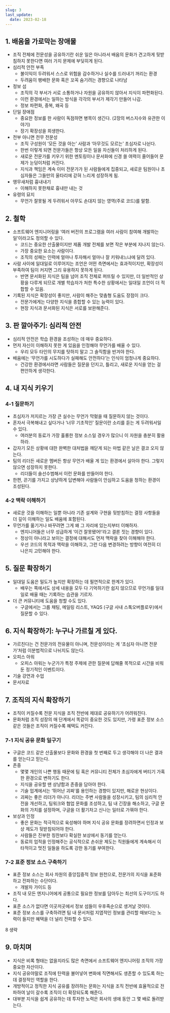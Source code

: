 ```yaml
---
slug: 3
last_update:
  date: 2023-02-18
---
```


## 1. 배움을 가로막는 장애물

- 조직 전체에 전문성을 공유하기란 쉬운 일은 아니라서 배움의 문화가 견고하게 뒷받침하지 못한다면 여러 가지 문제에 부딪히게 된다.
- 심리적 안전 부족
  - 불이익이 두려워서 스스로 위험을 감수하거나 실수를 드러내기 꺼리는 환경
  - 두려움이 팽배한 문화 혹은 꼬꼭 숨기려는 경향으로 나타남
- 정보 섬
  - 조직의 각 부서가 서로 소통하거나 자원을 공유하지 않아서 지식이 파편화된다.
  - 이런 환경에서는 일하는 방식을 각각의 부서가 제각기 만들어 나감.
  - 정보 파편화, 중복, 왜곡 등
- 단일 장애점
  - 중요한 정보를 한 사람이 독점하면 병목이 생긴다. (2장의 버스지수와 유관한 이야기)
  - 장기 확장성을 희생한다.
- 전부 아니면 전무 전문성
  - 조직 구성원이 ‘모든 것을 아는’ 사람과 ‘아무것도 모르는’ 초심자로 나뉜다.
  - 한번 이렇게 되면 전문가들은 항상 모든 일을 자신들이 처리하게 된다.
  - 새로운 전문가를 키우기 위한 멘토링이나 문서화에 신경 쓸 여력이 줄어들어 문제가 눈덩이처럼 커진다.
  - 지식과 책임은 계속 이미 전문가가 된 사람들에게 집중되고, 새로운 팀원이나 초심자들은 그들만의 울타리에 갇혀 느리게 성장하게 됨.
- 앵무새처럼 흉내내기
  - 이해하지 못한채로 흉내만 내는 것
- 유령의 묘지
  - 무언가 잘못될 게 두려워서 아무도 손대지 않는 영역(주로 코드)를 말함.

## 2. 철학

- 소프트웨어 엔지니어링을 ‘여러 버전의 프로그램을 여러 사람이 참여해 개발하는 일’이라고도 정의할 수 있다.
  - 코드는 중요한 산출물이지만 제품 개발 전체를 보면 작은 부분에 지나지 않는다.
  - 가장 중요한 요소는 사람이다.
  - 조직의 성패는 인력에 얼마나 투자해서 얼마나 잘 키워내느냐에 달려 있다.
- 사람 사이에 일대일로 이루어지는 조언은 어떤 측면에서는 효과적이지만, 확장성이 부족하여 팀이 커지면 그리 유용하지 못하게 된다.
  - 반면 문서화된 지식은 팀을 넘어 조직 전체로 퍼뜨릴 수 있지만, 더 일반적인 상황을 다루게 되므로 개별 학습자가 처한 특수한 상황에서는 일대일 조언이 더 적합할 수 있음.
- 기록된 지식은 확장성이 좋지만, 사람이 해주는 맞춤형 도움도 장점이 크다.
  - 전문가에게는 다양한 지식을 종합할 수 있는 능력이 있다.
  - 현장 지식과 문서화된 지식은 서로를 보완해준다.

## 3. 판 깔아주기: 심리적 안전

- 심리적 안전은 학습 환경을 조성하는 데 매우 중요하다.
- 먼저 자신이 이해하지 못한 게 있음을 인정해야 무언가를 배울 수 있다.
  - 우리 모두 타인의 무지를 탓하지 말고 그 솔직함을 반겨야 한다.
- 배움에는 ‘무언가를 시도하다가 실패해도 안전하다’는 인식이 엄청나게 중요하다.
  - 건강한 환경에서라면 사람들은 질문을 던지고, 틀리고, 새로운 지식을 얻는 걸 편안하게 생각한다.

## 4. 내 지식 키우기

### 4-1 질문하기

- 초심자가 저지르는 가장 큰 실수는 무언가 막혔을 때 질문하지 않는 것이다.
- 혼자서 극복해내고 싶다거나 ‘너무 기초적인’ 질문이란 소리를 듣는 게 두려워서일 수 있다.
  - 여러분의 동료가 가장 훌륭한 정보 소스일 경우가 많으니 이 자원을 충분히 활용하라.
- 갑자기 모든 상황에 대한 완벽한 대처법을 깨닫게 되는 마법 같은 날은 결코 오지 않는다.
- 팀의 리더든 새로운 멤버든 항상 무언가 배울 게 있는 환경에서 살아야 한다. 그렇지 않으면 성장하지 못한다.
  - 리더들이 솔선수범해서 이런 문화를 만들어야 한다.
- 한편, 끈기를 가지고 상냥하게 답변해야 사람들이 안심하고 도움을 청하는 환경이 조성된다.

### 4-2 맥락 이해하기

- 새로운 것을 이해하는 일뿐 아니라 기존 설계와 구현을 뒷받침하는 결정 사항들을 더 깊이 이해하는 일도 배움에 포함된다.
- 무언가를 옮기거나 바꾸려면 그게 왜 그 자리에 있는지부터 이해하자.
  - 엔지니어들은 너무 성급하게 ‘이건 잘못됐어!’라고 결론 짓는 경향이 있다.
  - 정상이 아니라고 보이는 결정에 대해서도 먼저 맥락을 찾아 이해해야 한다.
  - 우선 코드의 목적과 맥락을 이해하고, 그런 다음 변경하려는 방향이 여전히 더 나은지 고민해야 한다.

## 5. 질문 확장하기

- 일대일 도움은 밀도가 높지만 확장하는 데 필연적으로 한계가 있다.
  - 배우는 쪽에서도 상세 내용을 모두 다 기억하기란 쉽지 않으므로 무언가를 일대일로 배울 때는 기록하는 습관을 기르자.
- 더 큰 커뮤니티에 도움을 청할 수도 있다.
  - 구글에서는 그룹 채팅, 메일링 리스트, YAQS (구글 사내 스톡오버플로우)에서 질문할 수 있다.

## 6. 지식 확장하기: 누구나 가르칠 게 있다.

- 가르친다는 건 전문가의 전유물이 아니며, 전문성이라는 게 ‘초심자 아니면 전문가’처럼 이분법적으로 나뉘지도 않는다.
- 오피스 아워
  - 오피스 아워는 누군가가 특정 주제에 관한 질문에 답해줄 목적으로 시간을 비워 둔 정기적인 이벤트이다.
- 기술 강연과 수업
- 문서자료

## 7. 조직의 지식 확장하기

- 조직이 커질수록 전문 지식을 조직 전반에 제대로 공유하기가 어려워진다.
- 문화처럼 조직 성장의 매 단계에서 똑같이 중요한 것도 있지만, 가령 표준 정보 소스 같은 것들은 조직이 커질수록 혜택도 커진다.

### 7-1 지식 공유 문화 일구기

- 구글은 코드 같은 산출물보다 문화와 환경을 첫 번째로 두고 생각해야 더 나은 결과를 얻는다고 믿는다.
- 존중
  - 몇몇 개인의 나쁜 행동 때문에 팀 혹은 커뮤니티 전체가 초심자에게 버티기 가혹한 환경으로 변하기도 한다.
  - 지식을 공유할 땐 상냥함과 존중을 담아야 한다.
  - 기술 업계에서는 ‘뛰어난 괴짜’를 용인하는 경향이 있지만, 해로운 현상이다.
  - 괴짜는 좋은 리더가 아니다. 리더는 주변 사람들을 성장시키고, 팀의 심리적 안전을 개선하고, 팀워크와 협업 문화를 조성하고, 팀 내 긴장을 해소하고, 구글 문화의 가치를 설정하며, 구글을 더 활기차고 신나는 일터로 가꿔야 한다.
- 보상과 인정
  - 좋은 문화는 적극적으로 육성해야 하며 지식 공유 문화를 장려하면서 인정과 보상 제도가 뒷받침되어야 한다.
  - 사람들은 진부한 칭찬보다 확실한 보상에서 동기를 얻는다.
  - 동료의 업적을 인정해주는 공식적으로 손쉬운 제도는 직원들에게 계속해서 이타적이고 멋진 일들을 하도록 강한 동기를 부여한다.

### 7-2 표준 정보 소스 구축하기

- 표준 정보 소스는 회사 차원의 중앙집중적 정보 원천으로, 전문가의 지식을 표준화하고 전파하는 수단이다.
  - 개발자 가이드 등
- 조직 내 모든 엔지니어에게 공통으로 필요한 정보를 담아두는 최선의 도구이기도 하다.
- 표준 소스가 없다면 이곳저곳에서 정보 섬들이 우후죽순으로 생겨날 것이다.
- 표준 정보 소스를 구축하려면 팀 내 문서처럼 지엽적인 정보를 관리할 때보다는 노력이 들지만 혜택을 더 널리 전파할 수 있다.

8 생략

## 9. 마치며

- 지식은 비록 형태는 없을지라도 많은 측면에서 소프트웨어 엔지니어링 조직의 가장 중요한 자산이다.
- 지식 공유야말로 조직에 탄력을 불어넣어 변화에 직면해서도 생존할 수 있도록 하는 데 결정적인 역할을 한다.
- 개방적이고 정직한 지식 공유를 장려하는 문화는 지식을 조직 전반에 효율적으로 전파하여 날이 갈수록 조직이 더 확장되도록 해준다.
- 대부분 지식을 쉽게 공유하는 데 투자한 노력은 회사의 생애 동안 그 몇 배로 돌려받는다.
